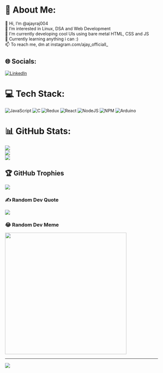 # 💫 About Me:
👋 Hi, I’m @ajayraj004<br>👀 I’m interested in Linux, DSA and Web Development<br>🚀 I'm currently developing cool UIs using bare metal HTML, CSS and JS<br>🌱 Currently learning anything i can :)<br>📫 To reach me, dm at instagram.com/ajay_officiall_


## 🌐 Socials:
[![LinkedIn](https://img.shields.io/badge/LinkedIn-%230077B5.svg?logo=linkedin&logoColor=white)](https://linkedin.com/in/ajayraj004) 

# 💻 Tech Stack:
![JavaScript](https://img.shields.io/badge/javascript-%23323330.svg?style=for-the-badge&logo=javascript&logoColor=%23F7DF1E) ![C](https://img.shields.io/badge/c-%2300599C.svg?style=for-the-badge&logo=c&logoColor=white) ![Redux](https://img.shields.io/badge/redux-%23593d88.svg?style=for-the-badge&logo=redux&logoColor=white) ![React](https://img.shields.io/badge/react-%2320232a.svg?style=for-the-badge&logo=react&logoColor=%2361DAFB) ![NodeJS](https://img.shields.io/badge/node.js-6DA55F?style=for-the-badge&logo=node.js&logoColor=white) ![NPM](https://img.shields.io/badge/NPM-%23CB3837.svg?style=for-the-badge&logo=npm&logoColor=white) ![Arduino](https://img.shields.io/badge/-Arduino-00979D?style=for-the-badge&logo=Arduino&logoColor=white)
# 📊 GitHub Stats:
![](https://github-readme-stats.vercel.app/api?username=ajayraj004&theme=dark&hide_border=false&include_all_commits=true&count_private=false)<br/>
![](https://github-readme-streak-stats.herokuapp.com/?user=ajayraj004&theme=dark&hide_border=false)<br/>
![](https://github-readme-stats.vercel.app/api/top-langs/?username=ajayraj004&theme=dark&hide_border=false&include_all_commits=true&count_private=false&layout=compact)

## 🏆 GitHub Trophies
![](https://github-profile-trophy.vercel.app/?username=ajayraj004&theme=radical&no-frame=false&no-bg=true&margin-w=4)

### ✍️ Random Dev Quote
![](https://quotes-github-readme.vercel.app/api?type=horizontal&theme=radical)

### 😂 Random Dev Meme
<img src='https://randommeme-five.vercel.app/' style="height: 400px;"/>

---
[![](https://visitcount.itsvg.in/api?id=ajayraj004&icon=5&color=4)](https://visitcount.itsvg.in)

<!-- Proudly created with GPRM ( https://gprm.itsvg.in ) -->
